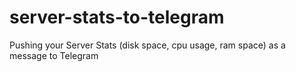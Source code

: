 # server-stats-to-telegram
Pushing your Server Stats (disk space, cpu usage, ram space) as a message to Telegram
